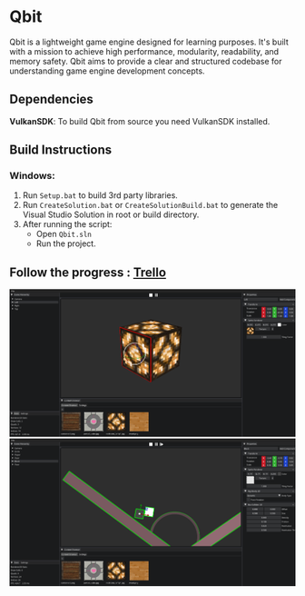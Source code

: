 # Qbit

Qbit is a lightweight game engine designed for learning purposes. It's built with a mission to achieve high performance, modularity, readability, and memory safety. Qbit aims to provide a clear and structured codebase for understanding game engine development concepts.

## Dependencies

**VulkanSDK**: To build Qbit from source you need VulkanSDK installed.

## Build Instructions

### Windows:

1. Run `Setup.bat` to build 3rd party libraries.
2. Run `CreateSolution.bat` or `CreateSolutionBuild.bat` to generate the Visual Studio Solution in root or build directory.
3. After running the script:
    - Open `Qbit.sln`
    - Run the project.

## Follow the progress : [Trello](https://trello.com/b/8og3yTb4/engine)

![Editor](Embeds/QbitEditorTexture.png)
![Physics](Embeds/QbitPhysics2D.png)
